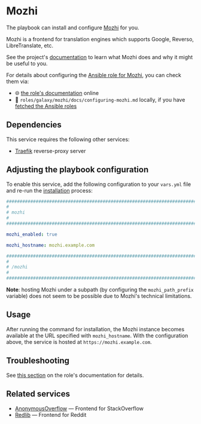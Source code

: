 <!--
SPDX-FileCopyrightText: 2020 - 2024 MDAD project contributors
SPDX-FileCopyrightText: 2020 - 2024 Slavi Pantaleev
SPDX-FileCopyrightText: 2020 Aaron Raimist
SPDX-FileCopyrightText: 2020 Chris van Dijk
SPDX-FileCopyrightText: 2020 Dominik Zajac
SPDX-FileCopyrightText: 2020 Mickaël Cornière
SPDX-FileCopyrightText: 2022 François Darveau
SPDX-FileCopyrightText: 2022 Julian Foad
SPDX-FileCopyrightText: 2022 Warren Bailey
SPDX-FileCopyrightText: 2023 Antonis Christofides
SPDX-FileCopyrightText: 2023 Felix Stupp
SPDX-FileCopyrightText: 2023 Julian-Samuel Gebühr
SPDX-FileCopyrightText: 2023 Pierre 'McFly' Marty
SPDX-FileCopyrightText: 2024 - 2025 Suguru Hirahara

SPDX-License-Identifier: AGPL-3.0-or-later
-->

# Mozhi

The playbook can install and configure [Mozhi](https://codeberg.org/aryak/mozhi) for you.

Mozhi is a frontend for translation engines which supports Google, Reverso, LibreTranslate, etc.

See the project's [documentation](https://codeberg.org/aryak/mozhi/src/branch/master/README.md) to learn what Mozhi does and why it might be useful to you.

For details about configuring the [Ansible role for Mozhi](https://github.com/mother-of-all-self-hosting/ansible-role-mozhi), you can check them via:
- 🌐 [the role's documentation](https://github.com/mother-of-all-self-hosting/ansible-role-mozhi/blob/main/docs/configuring-mozhi.md) online
- 📁 `roles/galaxy/mozhi/docs/configuring-mozhi.md` locally, if you have [fetched the Ansible roles](../installing.md)

## Dependencies

This service requires the following other services:

- [Traefik](traefik.md) reverse-proxy server

## Adjusting the playbook configuration

To enable this service, add the following configuration to your `vars.yml` file and re-run the [installation](../installing.md) process:

```yaml
########################################################################
#                                                                      #
# mozhi                                                                #
#                                                                      #
########################################################################

mozhi_enabled: true

mozhi_hostname: mozhi.example.com

########################################################################
#                                                                      #
# /mozhi                                                               #
#                                                                      #
########################################################################
```

**Note**: hosting Mozhi under a subpath (by configuring the `mozhi_path_prefix` variable) does not seem to be possible due to Mozhi's technical limitations.

## Usage

After running the command for installation, the Mozhi instance becomes available at the URL specified with `mozhi_hostname`. With the configuration above, the service is hosted at `https://mozhi.example.com`.

## Troubleshooting

See [this section](https://github.com/mother-of-all-self-hosting/ansible-role-mozhi/blob/main/docs/configuring-mozhi.md#troubleshooting) on the role's documentation for details.

## Related services

- [AnonymousOverflow](anonymousoverflow.md) — Frontend for StackOverflow
- [Redlib](redlib.md) — Frontend for Reddit
